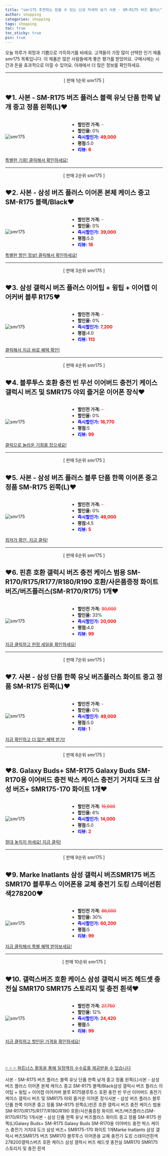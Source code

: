 ```yaml
---
title: "smr175 추천하는 믿을 수 있는 신상 자세히 보기 사본 - SM-R175 버즈 플러스"
author: shopping
categories: shopping
tags: shopping
toc: true
toc_sticky: true
pin: true
---
```

오늘 하루가 희망과 기쁨으로 가득하기를 바래요. 고객들이 가장 많이 선택한 인기 제품 smr175 목록입니다. 이 제품은 많은 사람들에게 좋은 평가를 받았어요. 구매시에는 시간과 돈을 효과적으로 아낄 수 있어요. 아래에서 더 많은 정보를 확인하세요.

---
<p class="toplist" style="margin: 0 auto; display: block; width: fit-content;">[ 판매 1순위 smr175 ]</p>

<h2><strong>❤️1. 사본 - SM-R175 버즈 플러스 블랙 유닛 단품 한쪽 낱개 중고 정품 왼쪽(L)❤️</strong></h2>

<div style="display: flex; align-items: center;">
    <div style="flex: 0.4;">
        <img src="https://thumbnail9.coupangcdn.com/thumbnails/remote/230x230ex/image/vendor_inventory/0934/a8d5ec16ecf58acd6ddedb3f8847cd383b685512ba2196918484cead6ea0.jpg" alt="smr175" style="max-width: 100%;">
    </div>
    <div style="flex: 0.6; margin-left: 10px;">
        <ul>
            <li><strong>할인전 가격:</strong> <del style="color: red;">-</del></li>
            <li><strong>할인율:</strong> 0%</li>
            <li><span style='color:blue'><strong>즉시할인가:</strong></span> <span style='color:red'><strong>49,000</strong></span></li>
            <li><strong>평점:</strong>5.0</li>
            <li><span style='color:blue'><strong>리뷰:</strong></span> <span style='color:red'><strong>6</strong></span></li>
        </ul>
    </div>
</div>
<div class="center">
    <a href="https://William4Davisa.github.io?lptag=AF9450613&subid=githubio&pageKey=7356154005&traceid=V0-153&itemId=18941197950&vendorItemId=87678871898" class="myButton">
        특별한 기회! 클릭해서 확인하세요!
    </a>
</div>


---
<p class="toplist" style="margin: 0 auto; display: block; width: fit-content;">[ 판매 2순위 smr175 ]</p>

<h2><strong>❤️2. 사본 - 삼성 버즈 플러스 이어폰 본체 케이스 중고 SM-R175 블랙/Black❤️</strong></h2>

<div style="display: flex; align-items: center;">
    <div style="flex: 0.4;">
        <img src="https://thumbnail10.coupangcdn.com/thumbnails/remote/230x230ex/image/vendor_inventory/57aa/1bd6e402ce91346c29fcd1ea12f31f2b55d009a466d8086937e25de57b1d.jpg" alt="smr175" style="max-width: 100%;">
    </div>
    <div style="flex: 0.6; margin-left: 10px;">
        <ul>
            <li><strong>할인전 가격:</strong> <del style="color: red;">-</del></li>
            <li><strong>할인율:</strong> 0%</li>
            <li><span style='color:blue'><strong>즉시할인가:</strong></span> <span style='color:red'><strong>39,000</strong></span></li>
            <li><strong>평점:</strong>5.0</li>
            <li><span style='color:blue'><strong>리뷰:</strong></span> <span style='color:red'><strong>18</strong></span></li>
        </ul>
    </div>
</div>
<div class="center">
    <a href="https://William4Davisa.github.io?lptag=AF9450613&subid=githubio&pageKey=7266269807&traceid=V0-153&itemId=18520085553&vendorItemId=87678814991" class="myButton">
        특별한 할인 정보! 클릭해서 확인하세요!
    </a>
</div>


---
<p class="toplist" style="margin: 0 auto; display: block; width: fit-content;">[ 판매 3순위 smr175 ]</p>

<h2><strong>❤️3. 삼성 갤럭시 버즈 플러스 이어팁 + 윙팁 + 이어캡 이어커버 블루 R175❤️</strong></h2>

<div style="display: flex; align-items: center;">
    <div style="flex: 0.4;">
        <img src="https://thumbnail6.coupangcdn.com/thumbnails/remote/230x230ex/image/rs_quotation_api/mh0ioalo/a80fcfaf7bbd4861a39b20b835621351.jpg" alt="smr175" style="max-width: 100%;">
    </div>
    <div style="flex: 0.6; margin-left: 10px;">
        <ul>
            <li><strong>할인전 가격:</strong> <del style="color: red;">-</del></li>
            <li><strong>할인율:</strong> 0%</li>
            <li><span style='color:blue'><strong>즉시할인가:</strong></span> <span style='color:red'><strong>7,200</strong></span></li>
            <li><strong>평점:</strong>4.0</li>
            <li><span style='color:blue'><strong>리뷰:</strong></span> <span style='color:red'><strong>113</strong></span></li>
        </ul>
    </div>
</div>
<div class="center">
    <a href="https://William4Davisa.github.io?lptag=AF9450613&subid=githubio&pageKey=6203427878&traceid=V0-153&itemId=12323351982&vendorItemId=79593400365" class="myButton">
        클릭해서 지금 바로 혜택 확인!
    </a>
</div>


---
<p class="toplist" style="margin: 0 auto; display: block; width: fit-content;">[ 판매 4순위 smr175 ]</p>

<h2><strong>❤️4. 블루투스 호환 충전 빈 무선 이어버드 충전기 케이스 갤럭시 버즈 및 SMR175 야외 즐거운 이어폰 장식❤️</strong></h2>

<div style="display: flex; align-items: center;">
    <div style="flex: 0.4;">
        <img src="https://thumbnail9.coupangcdn.com/thumbnails/remote/230x230ex/image/vendor_inventory/eb0d/df445c9a88843653099ea496d99265a2e5841a00dacc672c48710ee65fc3.jpg" alt="smr175" style="max-width: 100%;">
    </div>
    <div style="flex: 0.6; margin-left: 10px;">
        <ul>
            <li><strong>할인전 가격:</strong> <del style="color: red;">-</del></li>
            <li><strong>할인율:</strong> 0%</li>
            <li><span style='color:blue'><strong>즉시할인가:</strong></span> <span style='color:red'><strong>16,770</strong></span></li>
            <li><strong>평점:</strong>5</li>
            <li><span style='color:blue'><strong>리뷰:</strong></span> <span style='color:red'><strong>99</strong></span></li>
        </ul>
    </div>
</div>
<div class="center">
    <a href="https://William4Davisa.github.io?lptag=AF9450613&subid=githubio&pageKey=8016534403&traceid=V0-153&itemId=22386120070&vendorItemId=90715725888" class="myButton">
        클릭으로 놀라운 기회를 잡으세요!
    </a>
</div>


---
<p class="toplist" style="margin: 0 auto; display: block; width: fit-content;">[ 판매 5순위 smr175 ]</p>

<h2><strong>❤️5. 사본 - 삼성 버즈 플러스 블루 단품 한쪽 이어폰 중고 정품 SM-R175 왼쪽(L)❤️</strong></h2>

<div style="display: flex; align-items: center;">
    <div style="flex: 0.4;">
        <img src="https://thumbnail7.coupangcdn.com/thumbnails/remote/230x230ex/image/vendor_inventory/ce78/f35971b962da5bd4da20b39a7450c66466000afb422d9d4aaeb0a28192ae.jpg" alt="smr175" style="max-width: 100%;">
    </div>
    <div style="flex: 0.6; margin-left: 10px;">
        <ul>
            <li><strong>할인전 가격:</strong> <del style="color: red;">-</del></li>
            <li><strong>할인율:</strong> 0%</li>
            <li><span style='color:blue'><strong>즉시할인가:</strong></span> <span style='color:red'><strong>49,000</strong></span></li>
            <li><strong>평점:</strong>4.5</li>
            <li><span style='color:blue'><strong>리뷰:</strong></span> <span style='color:red'><strong>5</strong></span></li>
        </ul>
    </div>
</div>
<div class="center">
    <a href="https://William4Davisa.github.io?lptag=AF9450613&subid=githubio&pageKey=7356153845&traceid=V0-153&itemId=18941197061&vendorItemId=87678807313" class="myButton">
        최저가 확인, 지금 클릭!
    </a>
</div>


---
<p class="toplist" style="margin: 0 auto; display: block; width: fit-content;">[ 판매 6순위 smr175 ]</p>

<h2><strong>❤️6. 핀흔 호환 갤럭시 버즈 충전 케이스 범용 SM-R170/R175/R177/R180/R190 호환/사은품증정 화이트 버즈/버즈플러스(SM-R170/R175) 1개❤️</strong></h2>

<div style="display: flex; align-items: center;">
    <div style="flex: 0.4;">
        <img src="https://thumbnail10.coupangcdn.com/thumbnails/remote/230x230ex/image/vendor_inventory/3d23/2f7a12e2ea89e7a56ada97c7d2689b8c396286c4cc27307453156b839af1.jpg" alt="smr175" style="max-width: 100%;">
    </div>
    <div style="flex: 0.6; margin-left: 10px;">
        <ul>
            <li><strong>할인전 가격:</strong> <del style="color: red;">30,000</del></li>
            <li><strong>할인율:</strong> 33%</li>
            <li><span style='color:blue'><strong>즉시할인가:</strong></span> <span style='color:red'><strong>20,000</strong></span></li>
            <li><strong>평점:</strong>4.0</li>
            <li><span style='color:blue'><strong>리뷰:</strong></span> <span style='color:red'><strong>99</strong></span></li>
        </ul>
    </div>
</div>
<div class="center">
    <a href="https://William4Davisa.github.io?lptag=AF9450613&subid=githubio&pageKey=6669018984&traceid=V0-153&itemId=15337421686&vendorItemId=80865274070" class="myButton">
        지금 클릭하고 한정 세일을 확인하세요!
    </a>
</div>


---
<p class="toplist" style="margin: 0 auto; display: block; width: fit-content;">[ 판매 7순위 smr175 ]</p>

<h2><strong>❤️7. 사본 - 삼성 단품 한쪽 유닛 버즈플러스 화이트 중고 정품 SM-R175 왼쪽(L)❤️</strong></h2>

<div style="display: flex; align-items: center;">
    <div style="flex: 0.4;">
        <img src="https://thumbnail10.coupangcdn.com/thumbnails/remote/230x230ex/image/vendor_inventory/659e/8001d1855aff39f42ab8f697952492fd821e558716cb9baa19426065e055.jpg" alt="smr175" style="max-width: 100%;">
    </div>
    <div style="flex: 0.6; margin-left: 10px;">
        <ul>
            <li><strong>할인전 가격:</strong> <del style="color: red;">-</del></li>
            <li><strong>할인율:</strong> 0%</li>
            <li><span style='color:blue'><strong>즉시할인가:</strong></span> <span style='color:red'><strong>49,000</strong></span></li>
            <li><strong>평점:</strong>5.0</li>
            <li><span style='color:blue'><strong>리뷰:</strong></span> <span style='color:red'><strong>1</strong></span></li>
        </ul>
    </div>
</div>
<div class="center">
    <a href="https://William4Davisa.github.io?lptag=AF9450613&subid=githubio&pageKey=7356153620&traceid=V0-153&itemId=18941196133&vendorItemId=87678801448" class="myButton">
        지금 확인하고 더 많은 혜택 받기!
    </a>
</div>


---
<p class="toplist" style="margin: 0 auto; display: block; width: fit-content;">[ 판매 8순위 smr175 ]</p>

<h2><strong>❤️8. Galaxy Buds+ SM-R175 Galaxy Buds SM-R170용 이어버드 충전 박스 케이스 충전기 거치대 도크 삼성 버즈+ SMR175-170 화이트 1개❤️</strong></h2>

<div style="display: flex; align-items: center;">
    <div style="flex: 0.4;">
        <img src="https://thumbnail8.coupangcdn.com/thumbnails/remote/230x230ex/image/vendor_inventory/1c47/c3fe38f4fa099cca1623a57c8ba58893bf0911bb73c445ecb7a81d1d0895.jpg" alt="smr175" style="max-width: 100%;">
    </div>
    <div style="flex: 0.6; margin-left: 10px;">
        <ul>
            <li><strong>할인전 가격:</strong> <del style="color: red;">15,000</del></li>
            <li><strong>할인율:</strong> 6%</li>
            <li><span style='color:blue'><strong>즉시할인가:</strong></span> <span style='color:red'><strong>14,000</strong></span></li>
            <li><strong>평점:</strong>5.0</li>
            <li><span style='color:blue'><strong>리뷰:</strong></span> <span style='color:red'><strong>2</strong></span></li>
        </ul>
    </div>
</div>
<div class="center">
    <a href="https://William4Davisa.github.io?lptag=AF9450613&subid=githubio&pageKey=6485224038&traceid=V0-153&itemId=14212846995&vendorItemId=81458286748" class="myButton">
        절대 놓치지 마세요! 지금 클릭!
    </a>
</div>


---
<p class="toplist" style="margin: 0 auto; display: block; width: fit-content;">[ 판매 9순위 smr175 ]</p>

<h2><strong>❤️9. Marke Inatlants 삼성 갤럭시 버즈SMR175 버즈 SMR170 블루투스 이어폰용 교체 충전기 도킹 스테이션흰색278200❤️</strong></h2>

<div style="display: flex; align-items: center;">
    <div style="flex: 0.4;">
        <img src="https://thumbnail8.coupangcdn.com/thumbnails/remote/230x230ex/image/vendor_inventory/e233/932aecb1e63ae5d1812a45cb91618fd33d9fcd0a74940cc2bfba350d8738.jpg" alt="smr175" style="max-width: 100%;">
    </div>
    <div style="flex: 0.6; margin-left: 10px;">
        <ul>
            <li><strong>할인전 가격:</strong> <del style="color: red;">86,000</del></li>
            <li><strong>할인율:</strong> 30%</li>
            <li><span style='color:blue'><strong>즉시할인가:</strong></span> <span style='color:red'><strong>60,200</strong></span></li>
            <li><strong>평점:</strong>5</li>
            <li><span style='color:blue'><strong>리뷰:</strong></span> <span style='color:red'><strong>99</strong></span></li>
        </ul>
    </div>
</div>
<div class="center">
    <a href="https://William4Davisa.github.io?lptag=AF9450613&subid=githubio&pageKey=7960138724&traceid=V0-153&itemId=22006304920&vendorItemId=89053783026" class="myButton">
        지금 클릭해서 특별 혜택 받아보세요!
    </a>
</div>


---
<p class="toplist" style="margin: 0 auto; display: block; width: fit-content;">[ 판매 10순위 smr175 ]</p>

<h2><strong>❤️10. 갤럭스버즈 호환 케이스 삼성 갤럭시 버즈 헤드셋 충전실 SMR170 SMR175 스토리지 및 충전 흰색❤️</strong></h2>

<div style="display: flex; align-items: center;">
    <div style="flex: 0.4;">
        <img src="https://thumbnail8.coupangcdn.com/thumbnails/remote/230x230ex/image/vendor_inventory/dc16/a2aa12ae15575683f296196d546fc95f9068fa78a9a2351a404117db99cd.jpg" alt="smr175" style="max-width: 100%;">
    </div>
    <div style="flex: 0.6; margin-left: 10px;">
        <ul>
            <li><strong>할인전 가격:</strong> <del style="color: red;">27,750</del></li>
            <li><strong>할인율:</strong> 12%</li>
            <li><span style='color:blue'><strong>즉시할인가:</strong></span> <span style='color:red'><strong>24,420</strong></span></li>
            <li><strong>평점:</strong>5</li>
            <li><span style='color:blue'><strong>리뷰:</strong></span> <span style='color:red'><strong>99</strong></span></li>
        </ul>
    </div>
</div>
<div class="center">
    <a href="https://William4Davisa.github.io?lptag=AF9450613&subid=githubio&pageKey=8025708089&traceid=V0-153&itemId=22430353905&vendorItemId=89475012966" class="myButton">
        지금 클릭하고 할인된 가격을 확인하세요!
    </a>
</div>

<br><br><br>[💦 💦 💦 파트너스 활동을 통해 일정액의 수수료를 제공받을 수 있습니다](https://link.coupang.com/a/bcpT2c)<br><br>사본 - SM-R175 버즈 플러스 블랙 유닛 단품 한쪽 낱개 중고 정품 왼쪽(L)사본 - 삼성 버즈 플러스 이어폰 본체 케이스 중고 SM-R175 블랙/Black삼성 갤럭시 버즈 플러스 이어팁 + 윙팁 + 이어캡 이어커버 블루 R175블루투스 호환 충전 빈 무선 이어버드 충전기 케이스 갤럭시 버즈 및 SMR175 야외 즐거운 이어폰 장식사본 - 삼성 버즈 플러스 블루 단품 한쪽 이어폰 중고 정품 SM-R175 왼쪽(L)핀흔 호환 갤럭시 버즈 충전 케이스 범용 SM-R170/R175/R177/R180/R190 호환/사은품증정 화이트 버즈/버즈플러스(SM-R170/R175) 1개사본 - 삼성 단품 한쪽 유닛 버즈플러스 화이트 중고 정품 SM-R175 왼쪽(L)Galaxy Buds+ SM-R175 Galaxy Buds SM-R170용 이어버드 충전 박스 케이스 충전기 거치대 도크 삼성 버즈+ SMR175-170 화이트 1개Marke Inatlants 삼성 갤럭시 버즈SMR175 버즈 SMR170 블루투스 이어폰용 교체 충전기 도킹 스테이션흰색278200갤럭스버즈 호환 케이스 삼성 갤럭시 버즈 헤드셋 충전실 SMR170 SMR175 스토리지 및 충전 흰색